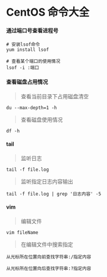 # CentOS 命令大全

#### 通过端口号查看进程号
```shell
# 安装lsof命令
yum install lsof

# 查看某个端口的使用情况
lsof -i :端口 
```

#### 查看磁盘占用情况
> 查看当前目录下占用磁盘清空
```shell
du --max-depth=1 -h
```
> 查看磁盘使用情况
```shell
df -h
```

#### tail
> 监听日志
```shell
tail -f file.log
```
> 监听指定日志内容输出
```shell
tail -f file.log | grep '日志内容' -5
```

#### vim

> 编辑文件
```shell
vim fileName
```

> 在编辑文件中搜索指定


```shell
从光标所在位置向前查找字符串:/指定内容

从光标所在位置向后查找字符串:?指定内容
```

